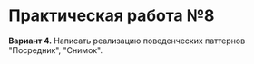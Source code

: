 # Практическая работа №8
**Вариант 4.**
Написать реализацию поведенческих паттернов "Посредник", "Снимок".